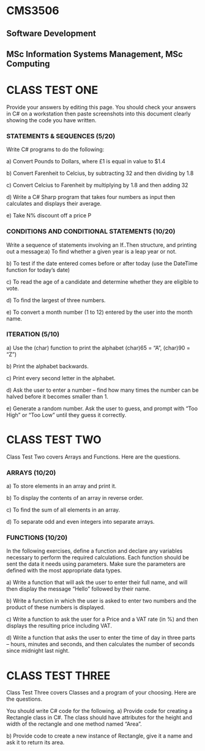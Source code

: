 # CMS3506

## Software Development

## MSc Information Systems Management, MSc Computing



# CLASS TEST ONE
Provide your answers by editing this page. You should check your
answers in C# on a workstation then paste screenshots into this
document clearly showing the code you have written.

### STATEMENTS & SEQUENCES (5/20)
Write C# programs to do the following:

a) Convert Pounds to Dollars, where £1 is equal in value to
$1.4

b) Convert Farenheit to Celcius, by subtracting 32 and then
dividing by 1.8

c) Convert Celcius to Farenheit by multiplying by 1.8 and then
adding 32

d) Write a C# Sharp program that takes four numbers as
input then calculates and displays their average.

e) Take N% discount off a price P

### CONDITIONS AND CONDITIONAL STATEMENTS (10/20)
Write a sequence of statements involving an If..Then structure, and
printing out a message:a) To find whether a given year is a leap year or not.

b) To test if the date entered comes before or after today (use
the DateTime function for today’s date)

c) To read the age of a candidate and determine
whether they are eligible to vote.

d) To find the largest of three numbers.

e) To convert a month number (1 to 12) entered by the user
into the month name.

### ITERATION (5/10)
a) Use the (char) function to print the alphabet (char)65 = “A”,
(char)90 = “Z”)

b) Print the alphabet backwards.

c) Print every second letter in the alphabet.

d) Ask the user to enter a number – find how many times the
number can be halved before it becomes smaller than 1.

e) Generate a random number. Ask the user to guess, and
prompt with “Too High” or “Too Low” until they guess it
correctly.

# CLASS TEST TWO
Class Test Two covers Arrays and Functions. Here are the
questions.
### ARRAYS (10/20)
a) To store elements in an array and print it.

b) To display the contents of an array in reverse order.

c) To find the sum of all elements in an array.

d) To separate odd and even integers into separate arrays.


### FUNCTIONS (10/20)
In the following exercises, define a function and declare any
variables necessary to perform the required calculations. Each
function should be sent the data it needs using parameters. Make
sure the parameters are defined with the most appropriate data
types.

a) Write a function that will ask the user to enter their full name,
and will then display the message “Hello” followed by their name.

b) Write a function in which the user is asked to enter two
numbers and the product of these numbers is displayed.

c) Write a function to ask the user for a Price and a VAT rate (in
%) and then displays the resulting price including VAT.

d) Write a function that asks the user to enter the time of day in
three parts – hours, minutes and seconds, and then calculates
the number of seconds since midnight last night.


# CLASS TEST THREE
Class Test Three covers Classes and a program of your
choosing. Here are the questions.

You should write C# code for the following.
a) Provide code for creating a Rectangle class in C#. The class
should have attributes for the height and width of the rectangle
and one method named “Area”.

b) Provide code to create a new instance of Rectangle, give it a
name and ask it to return its area.
